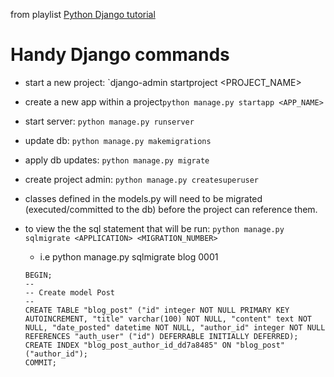 from playlist [Python Django tutorial](https://www.youtube.com/watch?v=UmljXZIypDc&list=PL-osiE80TeTtoQCKZ03TU5fNfx2UY6U4p)

# Handy Django commands
* start a new project: `django-admin startproject <PROJECT_NAME>
* create a new app within a project`python manage.py startapp <APP_NAME>`
* start server: `python manage.py runserver`

* update db: `python manage.py makemigrations`
* apply db updates: `python manage.py migrate`
* create project admin: `python manage.py createsuperuser`


* classes defined in the models.py will need to be migrated (executed/committed to the db) before the project can reference them.
* to view the the sql statement that will be run: `python manage.py sqlmigrate <APPLICATION> <MIGRATION_NUMBER>`
  * i.e python manage.py sqlmigrate blog 0001
  ```
  BEGIN;
  --
  -- Create model Post
  --
  CREATE TABLE "blog_post" ("id" integer NOT NULL PRIMARY KEY AUTOINCREMENT, "title" varchar(100) NOT NULL, "content" text NOT NULL, "date_posted" datetime NOT NULL, "author_id" integer NOT NULL REFERENCES "auth_user" ("id") DEFERRABLE INITIALLY DEFERRED);
  CREATE INDEX "blog_post_author_id_dd7a8485" ON "blog_post" ("author_id");
  COMMIT;
  ```
